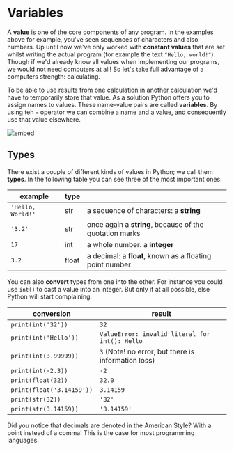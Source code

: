 # Variables

A **value** is one of the core components of any program. In the examples above for example, you've seen sequences of characters and also numbers. Up until now we've only worked with **constant values** that are set whilst writing the actual program (for example the text `"Hello, world!"`). Though if we'd already know all values when implementing our programs, we would not need computers at all! So let's take full advantage of a computers strength: calculating.

To be able to use results from one calculation in another calculation we'd have to temporarily store that value. As a solution Python offers you to assign names to values. These name-value pairs are called **variables**. By using teh `=` operator we can combine a name and a value, and consequently use that value elsewhere.
 

![embed](https://player.vimeo.com/video/287248523)

## Types

There exist a couple of different kinds of values in Python; we call them **types**. In the following table you can see three of the most important ones:

| example         | type  |                                                          |  
| ----------------- | ----- | -------------------------------------------------------- |  
| `'Hello, World!'` | str   | a sequence of characters: a **string**                        |  
| `'3.2'`           | str   | once again a **string**, because of the quotation marks       |  
| `17`              | int   | a whole number: a **integer**                        |  
| `3.2`             | float | a decimal: a **float**, known as a floating point number |  

You can also **convert** types from one into the other. For instance you could use `int()` to cast a value into an integer. But only if at all possible, else Python will start complaining:

| conversion                 | result                                                      |  
| ------------------------- | -------------------------------------------------------------- |  
| `print(int('32'))`        | `32`                                                           |  
| `print(int('Hello'))`     | `ValueError: invalid literal for int(): Hello`                 |  
| `print(int(3.99999))`     | `3` (Note! no error, but there is information loss) |  
| `print(int(-2.3))`        | `-2`                                                           |  
| `print(float(32))`        | `32.0`                                                         |  
| `print(float('3.14159'))` | `3.14159`                                                      |  
| `print(str(32))`          | `'32'`                                                         |  
| `print(str(3.14159))`     | `'3.14159'`                                                    |  

Did you notice that decimals are denoted in the American Style? With a point instead of a comma! This is the case for most programming languages.
